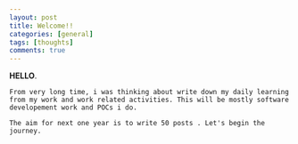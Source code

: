 ```yaml
---
layout: post
title: Welcome!!
categories: [general]
tags: [thoughts]
comments: true
---
```

**HELLO**. 


    From very long time, i was thinking about write down my daily learning from my work and work related activities. This will be mostly software developement work and POCs i do. 

    The aim for next one year is to write 50 posts . Let's begin the journey. 
